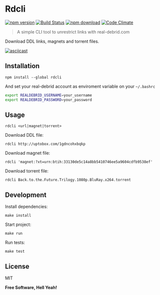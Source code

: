 Rdcli
===

[![npm version](https://badge.fury.io/js/rdcli.svg)](https://badge.fury.io/js/rdcli)
[![Build Status](https://travis-ci.org/jcherqui/rdcli.svg?branch=master)](https://travis-ci.org/jcherqui/rdcli/)
[![npm download](https://img.shields.io/npm/dt/rdcli.svg)](https://www.npmjs.com/package/rdcli)
[![Code Climate](https://codeclimate.com/github/jcherqui/rdcli/badges/gpa.svg)](https://codeclimate.com/github/jcherqui/rdcli)

> A simple CLI tool to unrestrict links with real-debrid.com

Download DDL links, magnets and torrent files.

[![asciicast](https://raw.githubusercontent.com/jcherqui/rdcli/master/screencast.gif)](https://raw.githubusercontent.com/jcherqui/rdcli/master/screencast.gif)

## Installation

`npm install --global rdcli`

And set your real-debrid account as enviroment variable on your `~/.bashrc`

```bash
export REALDEBRID_USERNAME=your_username
export REALDEBRID_PASSWORD=your_password
```

## Usage

`rdcli <url|magnet|torrent>`

Download DDL file:

`rdcli http://uptobox.com/1gdncohxbqkp`

Download magnet file:

`rdcli 'magnet:?xt=urn:btih:33130de5c14a8bb5410746ee5a9604cdfb9538ef'`

Download torrent file:

`rdcli Back.to.the.Future.Trilogy.1080p.BluRay.x264.torrent`

## Development

Install dependencies:

`make install`

Start project:

`make run`

Run tests:

`make test`

License
---

MIT

**Free Software, Hell Yeah!**
